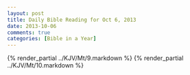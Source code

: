```yaml
---
layout: post
title: Daily Bible Reading for Oct 6, 2013
date: 2013-10-06
comments: true
categories: [Bible in a Year]
---
```

{% render_partial ../KJV/Mt/9.markdown %}
{% render_partial ../KJV/Mt/10.markdown %}
